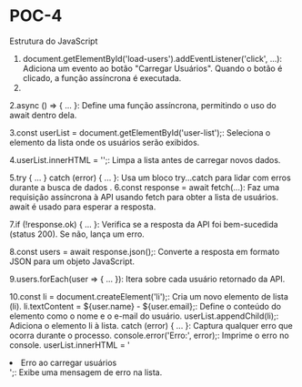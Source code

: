 # POC-4
Estrutura do JavaScript
1. document.getElementById('load-users').addEventListener('click', ...): Adiciona um evento ao botão "Carregar Usuários". Quando o botão é clicado, a função assíncrona é executada.
2. 
2.async () => { ... }: Define uma função assíncrona, permitindo o uso do await dentro dela.

3.const userList = document.getElementById('user-list');: Seleciona o elemento da lista onde os usuários serão exibidos.

4.userList.innerHTML = '';: Limpa a lista antes de carregar novos dados.

5.try { ... } catch (error) { ... }: Usa um bloco try...catch para lidar com erros durante a busca de dados
.
6.const response = await fetch(...): Faz uma requisição assíncrona à API usando fetch para obter a lista de usuários. await é usado para esperar a resposta.

7.if (!response.ok) { ... }: Verifica se a resposta da API foi bem-sucedida (status 200). Se não, lança um erro.

8.const users = await response.json();: Converte a resposta em formato JSON para um objeto JavaScript.

9.users.forEach(user => { ... }): Itera sobre cada usuário retornado da API.

10.const li = document.createElement('li');: Cria um novo elemento de lista (li).
li.textContent = ${user.name} - ${user.email};: Define o conteúdo do elemento como o nome e o e-mail do usuário.
userList.appendChild(li);: Adiciona o elemento li à lista.
catch (error) { ... }: Captura qualquer erro que ocorra durante o processo.
console.error('Erro:', error);: Imprime o erro no console.
userList.innerHTML = '<li>Erro ao carregar usuários</li>';: Exibe uma mensagem de erro na lista.

